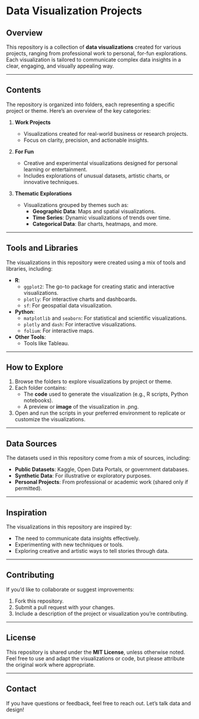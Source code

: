 # Data Visualization Projects

## Overview
This repository is a collection of **data visualizations** created for various projects, ranging from professional work to personal, for-fun explorations. Each visualization is tailored to communicate complex data insights in a clear, engaging, and visually appealing way.

---

## Contents
The repository is organized into folders, each representing a specific project or theme. Here’s an overview of the key categories:

1. **Work Projects**  
   - Visualizations created for real-world business or research projects.
   - Focus on clarity, precision, and actionable insights.
   
2. **For Fun**  
   - Creative and experimental visualizations designed for personal learning or entertainment.
   - Includes explorations of unusual datasets, artistic charts, or innovative techniques.

3. **Thematic Explorations**  
   - Visualizations grouped by themes such as:
     - **Geographic Data**: Maps and spatial visualizations.
     - **Time Series**: Dynamic visualizations of trends over time.
     - **Categorical Data**: Bar charts, heatmaps, and more.

---

## Tools and Libraries
The visualizations in this repository were created using a mix of tools and libraries, including:
- **R**:
  - `ggplot2`: The go-to package for creating static and interactive visualizations.
  - `plotly`: For interactive charts and dashboards.
  - `sf`: For geospatial data visualization.
- **Python**:
  - `matplotlib` and `seaborn`: For statistical and scientific visualizations.
  - `plotly` and `dash`: For interactive visualizations.
  - `folium`: For interactive maps.
- **Other Tools**:
  - Tools like Tableau.

---

## How to Explore
1. Browse the folders to explore visualizations by project or theme.
2. Each folder contains:
   - The **code** used to generate the visualization (e.g., R scripts, Python notebooks).
   - A preview or **image** of the visualization in .png.
3. Open and run the scripts in your preferred environment to replicate or customize the visualizations.

---

## Data Sources
The datasets used in this repository come from a mix of sources, including:
- **Public Datasets**: Kaggle, Open Data Portals, or government databases.
- **Synthetic Data**: For illustrative or exploratory purposes.
- **Personal Projects**: From professional or academic work (shared only if permitted).

---

## Inspiration
The visualizations in this repository are inspired by:
- The need to communicate data insights effectively.
- Experimenting with new techniques or tools.
- Exploring creative and artistic ways to tell stories through data.

---

## Contributing
If you’d like to collaborate or suggest improvements:
1. Fork this repository.
2. Submit a pull request with your changes.
3. Include a description of the project or visualization you’re contributing.

---

## License
This repository is shared under the **MIT License**, unless otherwise noted. Feel free to use and adapt the visualizations or code, but please attribute the original work where appropriate.

---

## Contact
If you have questions or feedback, feel free to reach out. Let’s talk data and design!
